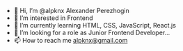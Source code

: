 - 👋 Hi, I’m @alpknx Alexander Perezhogin
- 👀 I’m interested in Frontend
- 🌱 I’m currently learning HTML, CSS, JavaScript, React.js
- 💞️ I’m looking for a role  as Junior Frontend Developer...
- 📫 How to reach me alpknx@gmail.com

<!---
alpknx/alpknx is a ✨ special ✨ repository because its `README.md` (this file) appears on your GitHub profile.
You can click the Preview link to take a look at your changes.
--->
